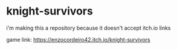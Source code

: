 # knight-survivors
i'm making this a repository because it doesn't accept itch.io links

game link: https://enzocordeiro42.itch.io/knight-survivors
